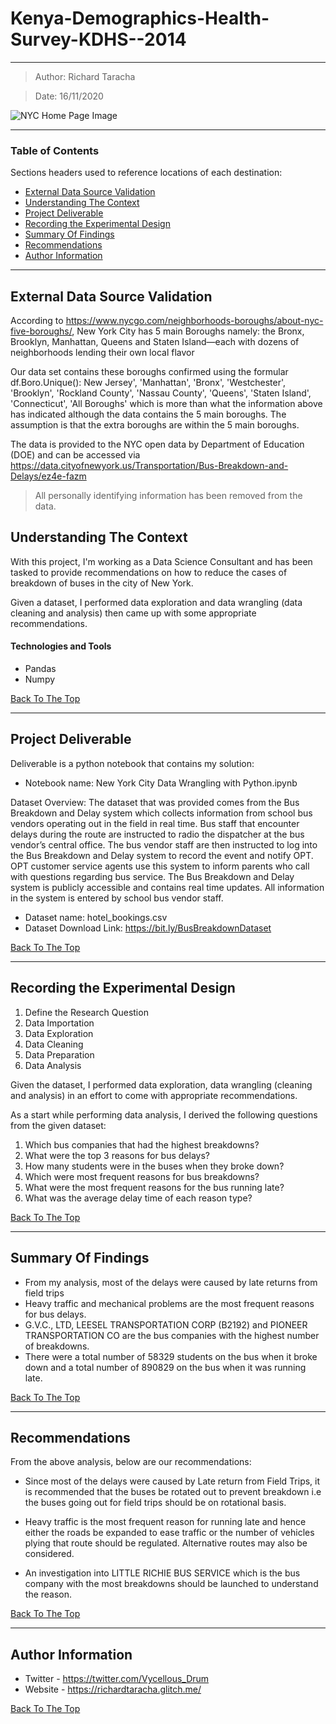 # Kenya-Demographics-Health-Survey-KDHS--2014
---

> Author: Richard Taracha

> Date: 16/11/2020

![NYC Home Page Image](https://user-images.githubusercontent.com/67068918/98472046-59182b80-2201-11eb-940d-b18f930166e8.png)

---

### Table of Contents
Sections headers used to reference locations of each destination:

- [External Data Source Validation](#external-data-source-validation)
- [Understanding The Context](#understanding-the-context)
- [Project Deliverable](#project-deliverable)
- [Recording the Experimental Design](#recording-the-experimental-design)
- [Summary Of Findings](#summary-of-findings)
- [Recommendations](#recommendations)
- [Author Information](#author-information)

---

## External Data Source Validation

According to https://www.nycgo.com/neighborhoods-boroughs/about-nyc-five-boroughs/, New York City has 5 main Boroughs namely: the Bronx, Brooklyn, Manhattan, Queens and Staten Island—each with dozens of neighborhoods lending their own local flavor

Our data set contains these boroughs confirmed using the formular df.Boro.Unique(): New Jersey', 'Manhattan', 'Bronx', 'Westchester', 'Brooklyn', 'Rockland County', 'Nassau County', 'Queens', 'Staten Island', 'Connecticut', 'All Boroughs' which is more than what the information above has indicated although the data contains the 5 main boroughs. The assumption is that the extra boroughs are within the 5 main boroughs.

The data is provided to the NYC open data by Department of Education (DOE) and can be accessed via https://data.cityofnewyork.us/Transportation/Bus-Breakdown-and-Delays/ez4e-fazm

> All personally identifying information has been removed from the data.

## Understanding The Context

With this project, I'm working as a Data Science Consultant and has been tasked to provide recommendations on how to reduce the cases of breakdown of buses in the city of New York. 

Given a dataset, I performed data exploration and data wrangling (data cleaning and analysis) then came up with some appropriate recommendations. 

#### Technologies and Tools

- Pandas
- Numpy

[Back To The Top](#New-York-City-Bus-Breakdowns---Data-Wrangling-with-Python)

---

## Project Deliverable
Deliverable is a python notebook that contains my solution:

* Notebook name: New York City Data Wrangling with Python.ipynb

Dataset Overview:
The dataset that was provided comes from the Bus Breakdown and Delay system which collects information from school bus vendors operating out in the field in real time. Bus staff that encounter delays during the route are instructed to radio the dispatcher at the bus vendor’s central office. The bus vendor staff are then instructed to log into the Bus Breakdown and Delay system to record the event and notify OPT. OPT customer service agents use this system to inform parents who call with questions regarding bus service. The Bus Breakdown and Delay system is publicly accessible and contains real time updates. All information in the system is entered by school bus vendor staff.

* Dataset name: hotel_bookings.csv
* Dataset Download Link: https://bit.ly/BusBreakdownDataset

[Back To The Top](#New-York-City-Bus-Breakdowns---Data-Wrangling-with-Python)

---

## Recording the Experimental Design
1. Define the Research Question
2. Data Importation
3. Data Exploration
4. Data Cleaning
5. Data Preparation
6. Data Analysis

Given the dataset, I performed data exploration, data wrangling (cleaning and analysis) in an effort to come with appropriate recommendations. 

As a start while performing data analysis, I derived the following questions from the given dataset: 
1. Which bus companies that had the highest breakdowns?
2. What were the top 3 reasons for bus delays?
3. How many students were in the buses when they broke down?
4. Which were most frequent reasons for bus breakdowns?
5. What were the most frequent reasons for the bus running late?
6. What was the average delay time of each reason type?


[Back To The Top](#New-York-City-Bus-Breakdowns---Data-Wrangling-with-Python)

---

## Summary Of Findings

- From my analysis, most of the delays were caused by late returns from field trips
- Heavy traffic and mechanical problems are the most frequent reasons for bus delays.
- G.V.C., LTD, LEESEL TRANSPORTATION CORP (B2192) and PIONEER TRANSPORTATION CO	are the bus companies with the highest number of breakdowns.
- There were a total number of 58329 students on the bus when it broke down and a total number of 890829 on the bus when it was running late.

[Back To The Top](#New-York-City-Bus-Breakdowns---Data-Wrangling-with-Python)

---

## Recommendations

From the above analysis, below are our recommendations:

* Since most of the delays were caused by Late return from Field Trips, it is recommended that the buses be rotated out to prevent breakdown i.e the buses going out for field trips should be on rotational basis.

* Heavy traffic is the most frequent reason for running late and hence either the roads be expanded to ease traffic or the number of vehicles plying that route should be regulated. Alternative routes may also be considered.

* An investigation into LITTLE RICHIE BUS SERVICE which is the bus company with the most breakdowns should be launched to understand the reason.

[Back To The Top](#New-York-City-Bus-Breakdowns---Data-Wrangling-with-Python)

---

## Author Information

- Twitter - https://twitter.com/Vycellous_Drum
- Website - https://richardtaracha.glitch.me/

[Back To The Top](#New-York-City-Bus-Breakdowns---Data-Wrangling-with-Python)


